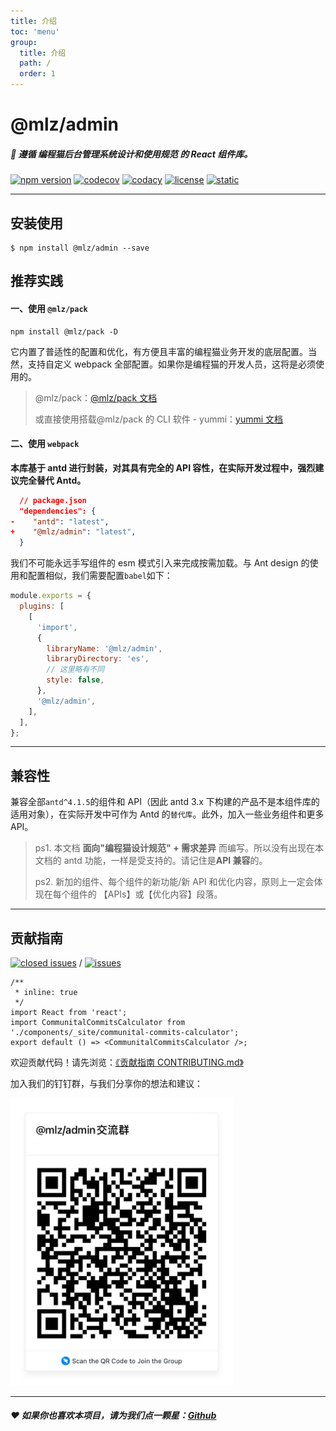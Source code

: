 ```yaml
---
title: 介绍
toc: 'menu'
group:
  title: 介绍
  path: /
  order: 1
---
```


# @mlz/admin

##### 🌈 遵循 编程猫后台管理系统设计和使用规范 的 React 组件库。

[![npm version](https://img.shields.io/npm/v/@mlz/admin?color=lightblue&label=%40mlz%2Fadmin)](https://github.com/juicecube/mlz-admin) [![codecov](https://codecov.io/gh/juicecube/mlz-admin/branch/master/graph/badge.svg?token=ZNPL3AMQ7Z)](https://app.codecov.io/gh/juicecube/mlz-admin/) [![codacy](https://app.codacy.com/project/badge/Grade/4fe6e8e25e00469d8973f63320fa77c0)](https://app.codacy.com/gh/juicecube/mlz-admin/dashboard) [![license](https://img.shields.io/badge/license-MIT-green.svg?color=lightblue)](https://github.com/juicecube/mlz-admin/blob/master/CONTRIBUTING.md) [![static](https://img.shields.io/npm/dm/@mlz/admin?label=downloads&color=lightblue)](https://www.npmjs.com/package/@mlz/admin)

---

## 安装使用

```shell
$ npm install @mlz/admin --save
```

## 推荐实践

#### 一、使用 `@mlz/pack`

```shell
npm install @mlz/pack -D
```

它内置了普适性的配置和优化，有方便且丰富的编程猫业务开发的底层配置。当然，支持自定义 webpack 全部配置。如果你是编程猫的开发人员，这将是必须使用的。

> @mlz/pack：[@mlz/pack 文档](https://github.com/juicecube/mlz-pack)
>
> 或直接使用搭载@mlz/pack 的 CLI 软件 - yummi：[yummi 文档](https://phab.srv.codemao.cn/source/yuumi/)

#### 二、使用 `webpack`

<Alert>**本库基于 antd 进行封装，对其具有完全的 API 容性，在实际开发过程中，强烈建议完全替代 Antd。**</Alert>

```json
  // package.json
  "dependencies": {
-    "antd": "latest",
+    "@mlz/admin": "latest",
  }
```

我们不可能永远手写组件的 esm 模式引入来完成按需加载。与 Ant design 的使用和配置相似，我们需要配置`babel`如下：

```js
module.exports = {
  plugins: [
    [
      'import',
      {
        libraryName: '@mlz/admin',
        libraryDirectory: 'es',
        // 这里略有不同
        style: false,
      },
      '@mlz/admin',
    ],
  ],
};
```

---

## 兼容性

兼容全部`antd^4.1.5`的组件和 API（因此 antd 3.x 下构建的产品不是本组件库的适用对象），在实际开发中可作为 Antd 的`替代库`。此外，加入一些业务组件和更多 API。

> ps1. 本文档 **面向"编程猫设计规范" + 需求差异** 而编写。所以没有出现在本文档的 antd 功能，一样是受支持的。请记住是**API 兼容**的。
>
> ps2. 新加的组件、每个组件的新功能/新 API 和优化内容，原则上一定会体现在每个组件的 【APIs】或【优化内容】段落。

---

## 贡献指南

[![closed issues](https://img.shields.io/github/issues-closed/juicecube/mlz-admin?color=lightgreen&label=issues)](https://github.com/juicecube/mlz-admin/issues?q=is%3Aissue+is%3Aclosed) / [![issues](https://img.shields.io/github/issues/juicecube/mlz-admin?color=orange&label=pending%20issues)](https://github.com/juicecube/mlz-admin/issues)

```tsx
/**
 * inline: true
 */
import React from 'react';
import CommunitalCommitsCalculator from './components/_site/communital-commits-calculator';
export default () => <CommunitalCommitsCalculator />;
```

欢迎贡献代码！请先浏览：[《贡献指南 CONTRIBUTING.md》](https://github.com/juicecube/mlz-admin/blob/master/CONTRIBUTING.md)

加入我们的钉钉群，与我们分享你的想法和建议：

<img src="https://raw.githubusercontent.com/milobluebell/imgs-repo/master/WechatIMG9.jpeg" width="356" alt="Dingtalk Qrcode"/>

---

##### ❤️ 如果你也喜欢本项目，请为我们点一颗星：[Github](https://github.com/juicecube/mlz-admin)
